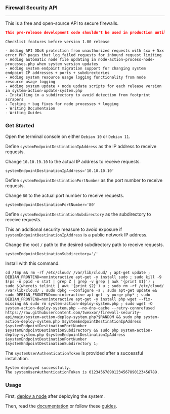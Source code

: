 ### Firewall Security API
___

This is a free and open-source API to secure firewalls.

``` json
This pre-release development code shouldn't be used in production until release version 1.00.
```

```
Checklist features before version 1.00 release

- Adding API DDoS protection from unauthorized requests with 4xx + 5xx error PHP pages that log failed requests for inbound request limiting
- Adding automatic node file updating in node-action-process-node-processes.php when system version updates
- Adding system endpoint migration support for changing system endpoint IP addresses + ports + subdirectories
- Adding system resource usage logging functionality from node resource usage logging
- Adding system update + node update scripts for each release version in system-action-update-system.php
- Installing in a subdirectory to avoid detection from footprint scrapers
- Testing + bug fixes for node processes + logging
- Writing Documentaion
- Writing Guides
```

### Get Started

Open the terminal console on either `Debian 10` or `Debian 11`.

Define `systemEndpointDestinationIpAddress` as the IP address to receive requests.

Change `10.10.10.10` to the actual IP address to receive requests.

``` console
systemEndpointDestinationIpAddress='10.10.10.10'
```

Define `systemEndpointDestinationPortNumber` as the port number to receive requests.

Change `80` to the actual port number to receive requests.

``` console
systemEndpointDestinationPortNumber='80'
```

Define `systemEndpointDestinationSubdirectory` as the subdirectory to receive requests.

This an additional security measure to avoid exposure if `systemEndpointDestinationIpAddress` is a public network IP address.

Change the root `/` path to the desired subdirectory path to receive requests.

``` console
systemEndpointDestinationSubdirectory='/'
```

Install with this command.

``` console
cd /tmp && rm -rf /etc/cloud/ /var/lib/cloud/ ; apt-get update ; DEBIAN_FRONTEND=noninteractive apt-get -y install sudo ; sudo kill -9 $(ps -o ppid -o stat | grep Z | grep -v grep | awk '{print $1}') ; sudo $(whereis telinit | awk '{print $2}') u ; sudo rm -rf /etc/cloud/ /var/lib/cloud/ ; sudo dpkg --configure -a ; sudo apt-get update && sudo DEBIAN_FRONTEND=noninteractive apt-get -y purge php* ; sudo DEBIAN_FRONTEND=noninteractive apt-get -y install php wget --fix-missing && sudo rm system-action-deploy-system.php ; sudo wget -O system-action-deploy-system.php --no-dns-cache --retry-connrefused https://raw.githubusercontent.com/twexxor/firewall-security-api/main/system-action-deploy-system.php?$RANDOM && sudo php system-action-deploy-system.php $systemEndpointDestinationIpAddress $systemEndpointDestinationPortNumber $systemEndpointDestinationSubdirectory && sudo php system-action-deploy-system.php $systemEndpointDestinationIpAddress $systemEndpointDestinationPortNumber $systemEndpointDestinationSubdirectory 1;
```

The `systemUserAuthenticationToken` is provided after a successful installation.

``` console
System deployed successfully.
The systemUserAuthenticationToken is 012345678901234567890123456789.
```

### Usage

First, [deploy a node](https://github.com/twexxor/firewall-security-api/blob/main/guides/deploy-a-node.md#user-content-deploy-a-node) after deploying the system.

Then, read the [documentation](https://github.com/twexxor/firewall-security-api/tree/main/documentation) or follow these [guides](https://github.com/twexxor/firewall-security-api/tree/main/guides).
